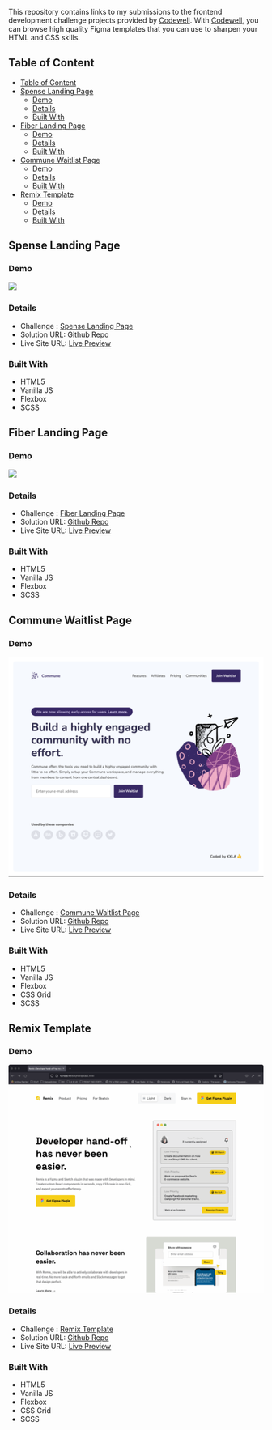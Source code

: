 This repository contains links to my submissions to the frontend development challenge projects provided by [Codewell](https://www.codewell.cc/). With [Codewell](https://www.codewell.cc/), you can browse high quality Figma templates that you can use to sharpen your HTML and CSS skills.

## Table of Content
- [Table of Content](#table-of-content)
- [Spense Landing Page](#spense-landing-page)
  - [Demo](#demo)
  - [Details](#details)
  - [Built With](#built-with)
- [Fiber Landing Page](#fiber-landing-page)
  - [Demo](#demo-1)
  - [Details](#details-1)
  - [Built With](#built-with-1)
- [Commune Waitlist Page](#commune-waitlist-page)
  - [Demo](#demo-2)
  - [Details](#details-2)
  - [Built With](#built-with-2)
- [Remix Template](#remix-template)
  - [Demo](#demo-3)
  - [Details](#details-3)
  - [Built With](#built-with-3)


## Spense Landing Page
### Demo
![](Assets/spense-landing-page.gif)

### Details
- Challenge : [Spense Landing Page](https://www.codewell.cc/challenges/spense-landing-page--608a7a859691700015db16c5)
- Solution URL: [Github Repo](https://github.com/KXLAA/CW-03-spense)
- Live Site URL: [Live Preview](https://kxlaa.github.io/CW-03-spense/)
  
### Built With
- HTML5
- Vanilla JS
- Flexbox
- SCSS


## Fiber Landing Page
### Demo
![](Assets/fiber-landing-page.gif)

### Details
- Challenge : [Fiber Landing Page ](https://www.codewell.cc/challenges/fiber-landing-page--608a7e639691700015db16d1)
- Solution URL: [Github Repo](https://github.com/KXLAA/CW-02-fiber)
- Live Site URL: [Live Preview](https://kxlaa.github.io/CW-02-fiber/)
  
### Built With
- HTML5
- Vanilla JS
- Flexbox
- SCSS


## Commune Waitlist Page
### Demo
![](Assets/communie-waitlist.png)

### Details
- Challenge : [Commune Waitlist Page](https://www.codewell.cc/challenges/commune-waitlist-page--608d9565747bad001532bd64)
- Solution URL: [Github Repo](https://github.com/KXLAA/CW-01-communie-waitlist)
- Live Site URL: [Live Preview](https://kxlaa.github.io/CW-01-communie-waitlist/)
  
### Built With
- HTML5
- Vanilla JS
- Flexbox
- CSS Grid
- SCSS


## Remix Template
### Demo 
![](Assets/remix-template.gif)


### Details
- Challenge : [Remix Template](https://www.codewell.cc/challenges/remix-template--609f74e13167fa10b79b7b9b)
- Solution URL: [Github Repo](https://github.com/KXLAA/CW-08-Remix)
- Live Site URL: [Live Preview](https://kxlaa.github.io/CW-08-Remix/)
  
### Built With
- HTML5
- Vanilla JS
- Flexbox
- CSS Grid
- SCSS
